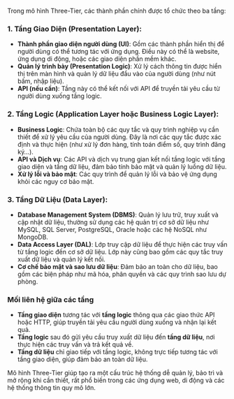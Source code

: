 Trong mô hình Three-Tier, các thành phần chính được tổ chức theo ba tầng:

### 1. **Tầng Giao Diện (Presentation Layer)**:
   - **Thành phần giao diện người dùng (UI)**: Gồm các thành phần hiển thị để người dùng có thể tương tác với ứng dụng. Điều này có thể là website, ứng dụng di động, hoặc các giao diện phần mềm khác.
   - **Quản lý trình bày (Presentation Logic)**: Xử lý cách thông tin được hiển thị trên màn hình và quản lý dữ liệu đầu vào của người dùng (như nút bấm, nhập liệu).
   - **API (nếu cần)**: Tầng này có thể kết nối với API để truyền tải yêu cầu từ người dùng xuống tầng logic.

### 2. **Tầng Logic (Application Layer hoặc Business Logic Layer)**:
   - **Business Logic**: Chứa toàn bộ các quy tắc và quy trình nghiệp vụ cần thiết để xử lý yêu cầu của người dùng. Đây là nơi các quy tắc được xác định và thực hiện (như xử lý đơn hàng, tính toán điểm số, quy trình đăng ký…).
   - **API và Dịch vụ**: Các API và dịch vụ trung gian kết nối tầng logic với tầng giao diện và tầng dữ liệu, đảm bảo tính bảo mật và quản lý luồng dữ liệu.
   - **Xử lý lỗi và bảo mật**: Các quy trình để quản lý lỗi và bảo vệ ứng dụng khỏi các nguy cơ bảo mật.

### 3. **Tầng Dữ Liệu (Data Layer)**:
   - **Database Management System (DBMS)**: Quản lý lưu trữ, truy xuất và cập nhật dữ liệu, thường sử dụng các hệ quản trị cơ sở dữ liệu như MySQL, SQL Server, PostgreSQL, Oracle hoặc các hệ NoSQL như MongoDB.
   - **Data Access Layer (DAL)**: Lớp truy cập dữ liệu để thực hiện các truy vấn từ tầng logic đến cơ sở dữ liệu. Lớp này cũng bao gồm các quy tắc truy xuất dữ liệu và quản lý kết nối.
   - **Cơ chế bảo mật và sao lưu dữ liệu**: Đảm bảo an toàn cho dữ liệu, bao gồm các biện pháp như mã hóa, phân quyền và các quy trình sao lưu dự phòng.

### Mối liên hệ giữa các tầng
- **Tầng giao diện** tương tác với **tầng logic** thông qua các giao thức API hoặc HTTP, giúp truyền tải yêu cầu người dùng xuống và nhận lại kết quả.
- **Tầng logic** sau đó gửi yêu cầu truy xuất dữ liệu đến **tầng dữ liệu**, nơi thực hiện các truy vấn và trả kết quả về.
- **Tầng dữ liệu** chỉ giao tiếp với tầng logic, không trực tiếp tương tác với tầng giao diện, giúp đảm bảo an toàn dữ liệu.

Mô hình Three-Tier giúp tạo ra một cấu trúc hệ thống dễ quản lý, bảo trì và mở rộng khi cần thiết, rất phổ biến trong các ứng dụng web, di động và các hệ thống thông tin quy mô lớn.
